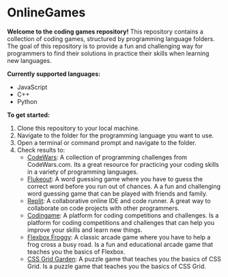 # OnlineGames
**Welcome to the coding games repository!**
This repository contains a collection of coding games, structured by programming language folders. The goal of this repository is to provide a fun and challenging way for programmers to find their solutions in practice their skills when learning new languages.

**Currently supported languages:**
* JavaScript
* C++
* Python


**To get started:**
1. Clone this repository to your local machine.
2. Navigate to the folder for the programming language you want to use.
3. Open a terminal or command prompt and navigate to the folder.
4. Check results to:
    * [CodeWars](https://www.codewars.com/): A collection of programming challenges from CodeWars.com. Its a great resource for practicing your coding skills in a variety of programming languages.
    * [Flukeout](https://flukeout.github.io/#): A word guessing game where you have to guess the correct word before you run out of chances. A  a fun and challenging word guessing game that can be played with friends and family.
    * [Replit](https://replit.com/): A collaborative online IDE and code runner. A great way to collaborate on code projects with other programmers.
    * [Codingame](https://www.codingame.com/): A platform for coding competitions and challenges. Is a platform for coding competitions and challenges that can help you improve your skills and learn new things.
    * [Flexbox Froggy](https://flexboxfroggy.com/): A classic arcade game where you have to help a frog cross a busy road. Is a fun and educational arcade game that teaches you the basics of Flexbox.
    * [CSS Grid Garden](https://cssgridgarden.com/): A puzzle game that teaches you the basics of CSS Grid. Is a puzzle game that teaches you the basics of CSS Grid.